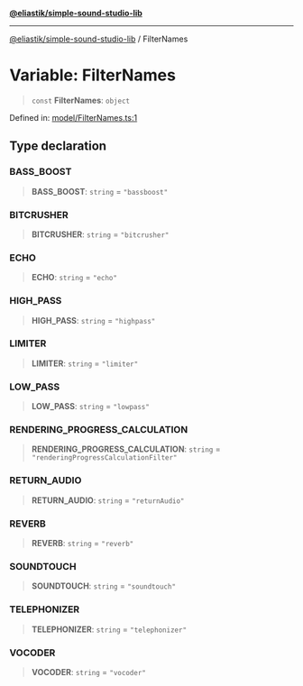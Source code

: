 [**@eliastik/simple-sound-studio-lib**](../README.md)

***

[@eliastik/simple-sound-studio-lib](../README.md) / FilterNames

# Variable: FilterNames

> `const` **FilterNames**: `object`

Defined in: [model/FilterNames.ts:1](https://github.com/Eliastik/simple-sound-studio-lib/blob/da752c51f31a2272f1f3e80486e8056fec3d0b87/lib/model/FilterNames.ts#L1)

## Type declaration

### BASS\_BOOST

> **BASS\_BOOST**: `string` = `"bassboost"`

### BITCRUSHER

> **BITCRUSHER**: `string` = `"bitcrusher"`

### ECHO

> **ECHO**: `string` = `"echo"`

### HIGH\_PASS

> **HIGH\_PASS**: `string` = `"highpass"`

### LIMITER

> **LIMITER**: `string` = `"limiter"`

### LOW\_PASS

> **LOW\_PASS**: `string` = `"lowpass"`

### RENDERING\_PROGRESS\_CALCULATION

> **RENDERING\_PROGRESS\_CALCULATION**: `string` = `"renderingProgressCalculationFilter"`

### RETURN\_AUDIO

> **RETURN\_AUDIO**: `string` = `"returnAudio"`

### REVERB

> **REVERB**: `string` = `"reverb"`

### SOUNDTOUCH

> **SOUNDTOUCH**: `string` = `"soundtouch"`

### TELEPHONIZER

> **TELEPHONIZER**: `string` = `"telephonizer"`

### VOCODER

> **VOCODER**: `string` = `"vocoder"`

